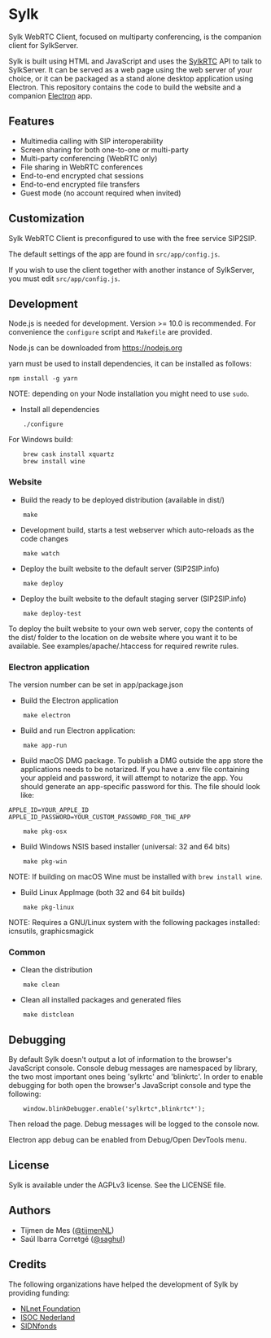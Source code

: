 
# Sylk

Sylk WebRTC Client, focused on multiparty conferencing, is the companion
client for SylkServer.

Sylk is built using HTML and JavaScript and uses the
[SylkRTC](https://github.com/AGProjects/sylkrtc.js) API to talk to
SylkServer.  It can be served as a web page using the web server of your
choice, or it can be packaged as a stand alone desktop application using
Electron.  This repository contains the code to build the website and a
companion [Electron](http://electron.atom.io) app.

## Features

* Multimedia calling with SIP interoperability
* Screen sharing for both one-to-one or multi-party
* Multi-party conferencing (WebRTC only)
* File sharing in WebRTC conferences
* End-to-end encrypted chat sessions
* End-to-end encrypted file transfers
* Guest mode (no account required when invited)

## Customization

Sylk WebRTC Client is preconfigured to use with the free service SIP2SIP.

The default settings of the app are found in `src/app/config.js`.

If you wish to use the client together with another instance of SylkServer,
you must edit `src/app/config.js`.

## Development

Node.js is needed for development.  Version >= 10.0 is recommended.  For
convenience the `configure` script and `Makefile`  are provided.

Node.js can be downloaded from https://nodejs.org

yarn must be used to install dependencies, it can be installed as
follows:

```
npm install -g yarn
```

NOTE: depending on your Node installation you might need to use `sudo`.

* Install all dependencies

```
    ./configure
```

For Windows build:

```
    brew cask install xquartz
    brew install wine
```


### Website

* Build the ready to be deployed distribution (available in dist/)

```
    make
```

* Development build, starts a test webserver which auto-reloads as the code changes

```
    make watch
```

* Deploy the built website to the default server (SIP2SIP.info)

```
    make deploy
```

* Deploy the built website to the default staging server (SIP2SIP.info)

```
    make deploy-test
```

To deploy the built website to your own web server, copy the contents of the
dist/ folder to the location on de website where you want it to be
available. See examples/apache/.htaccess for required rewrite rules.

### Electron application

The version number can be set in app/package.json

* Build the Electron application

```
    make electron
```

* Build and run Electron application:

```
    make app-run
```

* Build macOS DMG package. To publish a DMG outside the app store the
  applications needs to be notarized. If you have a .env file containing your
  appleid and password, it will attempt to notarize the app. You should
  generate an app-specific password for this. The file should look like:

```
APPLE_ID=YOUR_APPLE_ID
APPLE_ID_PASSWORD=YOUR_CUSTOM_PASSOWRD_FOR_THE_APP
```

```
    make pkg-osx
```

* Build Windows NSIS based installer (universal: 32 and 64 bits)

```
    make pkg-win
```

NOTE: If building on macOS Wine must be installed with `brew install wine`.

* Build Linux AppImage (both 32 and 64 bit builds)

```
    make pkg-linux
```

NOTE: Requires a GNU/Linux system with the following packages installed: icnsutils, graphicsmagick


### Common

* Clean the distribution

```
    make clean
```

* Clean all installed packages and generated files

```
    make distclean
```


## Debugging

By default Sylk doesn't output a lot of information to the browser's
JavaScript console.  Console debug messages are namespaced by library, the
two most important ones being 'sylkrtc' and 'blinkrtc'.  In order to enable
debugging for both open the browser's JavaScript console and type the
following:

```
    window.blinkDebugger.enable('sylkrtc*,blinkrtc*');
```

Then reload the page. Debug messages will be logged to the console now.

Electron app debug can be enabled from Debug/Open DevTools menu.


## License

Sylk is available under the AGPLv3 license. See the LICENSE file.


## Authors

* Tijmen de Mes ([@tijmenNL](https://github.com/tijmenNL))
* Saúl Ibarra Corretgé ([@saghul](https://github.com/saghul))


## Credits

The following organizations have helped the development of Sylk by providing funding:

* [NLnet Foundation](https://www.nlnet.nl)
* [ISOC Nederland](https://www.isoc.nl)
* [SIDNfonds](https://www.sidnfonds.nl)
